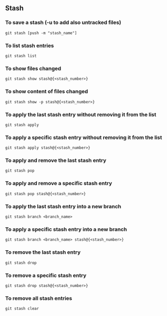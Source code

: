 ## Stash

### To save a stash (-u to add also untracked files)
```
git stash [push -m "stash_name"]
```

### To list stash entries
```
git stash list
```

### To show files changed
```
git stash show stash@{<stash_number>}
```

### To show content of files changed
```
git stash show -p stash@{<stash_number>}
```

### To apply the last stash entry without removing it from the list
```
git stash apply
```

### To apply a specific stash entry without removing it from the list
```
git stash apply stash@{<stash_number>}
```

### To apply and remove the last stash entry
```
git stash pop
```

### To apply and remove a specific stash entry
```
git stash pop stash@{<stash_number>}
```

### To apply the last stash entry into a new branch
```
git stash branch <branch_name>
```

### To apply a specific stash entry into a new branch
```
git stash branch <branch_name> stash@{<stash_number>}
```

### To remove the last stash entry
```
git stash drop
```

### To remove a specific stash entry
```
git stash drop stash@{<stash_number>}
```

### To remove all stash entries
```
git stash clear
```

